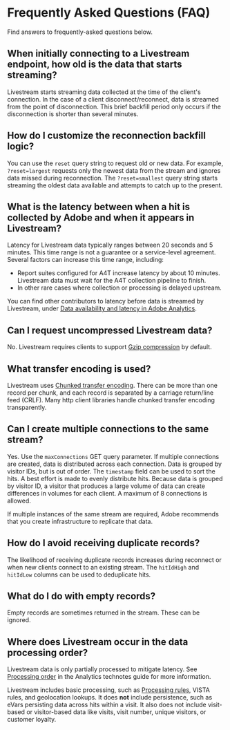 # Frequently Asked Questions (FAQ)

Find answers to frequently-asked questions below.

## When initially connecting to a Livestream endpoint, how old is the data that starts streaming?

Livestream starts streaming data collected at the time of the client's connection. In the case of a client disconnect/reconnect, data is streamed from the point of disconnection. This brief backfill period only occurs if the disconnection is shorter than several minutes.

## How do I customize the reconnection backfill logic?

You can use the `reset` query string to request old or new data. For example, `?reset=largest` requests only the newest data from the stream and ignores data missed during reconnection. The `?reset=smallest` query string starts streaming the oldest data available and attempts to catch up to the present.

## What is the latency between when a hit is collected by Adobe and when it appears in Livestream?

Latency for Livestream data typically ranges between 20 seconds and 5 minutes. This time range is not a guarantee or a service-level agreement. Several factors can increase this time range, including:

* Report suites configured for A4T increase latency by about 10 minutes. Livestream data must wait for the A4T collection pipeline to finish.
* In other rare cases where collection or processing is delayed upstream.

You can find other contributors to latency before data is streamed by Livestream, under [Data availability and latency in Adobe Analytics](https://experienceleague.adobe.com/en/docs/analytics/technotes/latency).

## Can I request uncompressed Livestream data?

No. Livestream requires clients to support [Gzip compression](https://www.gnu.org/software/gzip/manual/gzip.html) by default.

## What transfer encoding is used?

Livestream uses [Chunked transfer encoding](https://en.wikipedia.org/wiki/Chunked_transfer_encoding). There can be more than one record per chunk, and each record is separated by a carriage return/line feed (CRLF). Many http client libraries handle chunked transfer encoding transparently.

## Can I create multiple connections to the same stream?

Yes. Use the `maxConnections` GET query parameter. If multiple connections are created, data is distributed across each connection. Data is grouped by visitor IDs, but is out of order. The `timestamp` field can be used to sort the hits. A best effort is made to evenly distribute hits. Because data is grouped by visitor ID, a visitor that produces a large volume of data can create differences in volumes for each client. A maximum of 8 connections is allowed.

If multiple instances of the same stream are required, Adobe recommends that you create infrastructure to replicate that data.

## How do I avoid receiving duplicate records?

The likelihood of receiving duplicate records increases during reconnect or when new clients connect to an existing stream. The `hitIdHigh` and `hitIdLow` columns can be used to deduplicate hits.

## What do I do with empty records?

Empty records are sometimes returned in the stream. These can be ignored.

## Where does Livestream occur in the data processing order?

Livestream data is only partially processed to mitigate latency. See [Processing order](https://experienceleague.adobe.com/docs/analytics/technotes/processing-order.html) in the Analytics technotes guide for more information.

Livestream includes basic processing, such as [Processing rules](https://experienceleague.adobe.com/docs/analytics/admin/admin-tools/processing-rules/processing-rules.html), VISTA rules, and geolocation lookups. It does **not** include persistence, such as eVars persisting data across hits within a visit. It also does not include visit-based or visitor-based data like visits, visit number, unique visitors, or customer loyalty.
